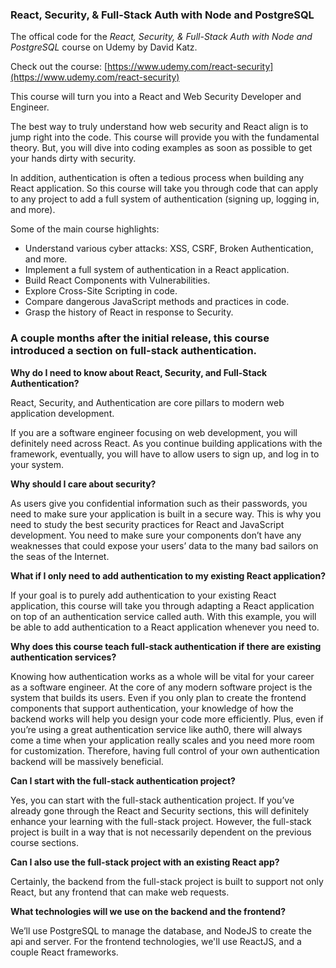 ### React, Security, & Full-Stack Auth with Node and PostgreSQL

The offical code for the *React, Security, & Full-Stack Auth with Node and PostgreSQL* course on Udemy by David Katz.

Check out the course: [https://www.udemy.com/react-security](https://www.udemy.com/react-security)

This course will turn you into a React and Web Security Developer and Engineer.

The best way to truly understand how web security and React align is to jump right into the code. This course will provide you with the fundamental theory. But, you will dive into coding examples as soon as possible to get your hands dirty with security.

In addition, authentication is often a tedious process when building any React application. So this course will take you through code that can apply to any project to add a full system of authentication (signing up, logging in, and more).

Some of the main course highlights:
- Understand various cyber attacks: XSS, CSRF, Broken Authentication, and more.
- Implement a full system of authentication in a React application.
- Build React Components with Vulnerabilities.
- Explore Cross-Site Scripting in code.
- Compare dangerous JavaScript methods and practices in code.
- Grasp the history of React in response to Security.

### A couple months after the initial release, this course introduced a section on full-stack authentication.

**Why do I need to know about React, Security, and Full-Stack Authentication?**

React, Security, and Authentication are core pillars to modern web application development.

If you are a software engineer focusing on web development, you will definitely need across React. As you continue building applications with the framework, eventually, you will have to allow users to sign up, and log in to your system.

**Why should I care about security?**

As users give you confidential information such as their passwords, you need to make sure your application is built in a secure way. This is why you need to study the best security practices for React and JavaScript development. You need to make sure your components don’t have any weaknesses that could expose your users’ data to the many bad sailors on the seas of the Internet.

**What if I only need to add authentication to my existing React application?**

If your goal is to purely add authentication to your existing React application, this course will take you through adapting a React application on top of an authentication service called auth. With this example, you will be able to add authentication to a React application whenever you need to.

**Why does this course teach full-stack authentication if there are existing authentication services?**

Knowing how authentication works as a whole will be vital for your career as a software engineer. At the core of any modern software project is the system that builds its users. Even if you only plan to create the frontend components that support authentication, your knowledge of how the backend works will help you design your code more efficiently. Plus, even if you’re using a great authentication service like auth0, there will always come a time when your application really scales and you need more room for customization. Therefore, having full control of your own authentication backend will be massively beneficial.

**Can I start with the full-stack authentication project?**

Yes, you can start with the full-stack authentication project. If you’ve already gone through the React and Security sections, this will definitely enhance your learning with the full-stack project. However, the full-stack project is built in a way that is not necessarily dependent on the previous course sections.

**Can I also use the full-stack project with an existing React app?**

Certainly, the backend from the full-stack project is built to support not only React, but any frontend that can make web requests.

**What technologies will we use on the backend and the frontend?**

We’ll use PostgreSQL to manage the database, and NodeJS to create the api and server. For the frontend technologies, we'll use ReactJS, and a couple React frameworks.
